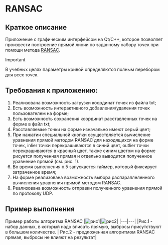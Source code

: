 # RANSAC
## Краткое описание
Приложение с графическим интерфейсом на Qt/C++, которое позволяет произвести построение прямой линии по заданному набору точек при помощи метода [RANSAC](https://en.wikipedia.org/wiki/Random_sample_consensus).

> [!IMPORTANT]
> В учебных целях параметры кривой определяются полным перебором для всех точек.

## Требования к приложению:
1. Реализована возможность загрузки координат точек из файла txt;
2. Есть возможность интерактивного добавления/удаления точек пользователем на форме;
3. Есть возможность сохранения координат расставленных точек на форме в файл txt;
4. Расставляемые точки на форме изначально имеют серый цвет;
5. При нажатии специальной кнопки осуществляется вычисление уравнения прямой методом RANSAC для находящихся на форме точек, inlier точки перекрашиваются в синий цвет, outlier точки перекрашиваются в красный цвет, также синим цветом на форме рисуется полученная прямая и отдельно выводится полученное уравнение прямой (см. рис. 1).
6. Во время выполнения п.5 запускается таймер, который фиксирует затраченное время;
7. На форме реализована возможность выбора распараллеленного вычисления уравнения прямой методом RANSAC.
8. Реализована возможность отправки полученного уравнения прямой по протоколу UDP.
## Пример выполнения
Пример работы алгоритма RANSAC
|![рис1](https://upload.wikimedia.org/wikipedia/commons/b/b9/Line_with_outliers.svg)|![рис2](https://upload.wikimedia.org/wikipedia/commons/d/de/Fitted_line.svg)|
|---|---|
|Рис.1 - набор данных, в который надо вписать прямую, выбросы присутствуют в большом количестве. | Рис.2 - предложенная алгоритмом RANSAC прямая, выбросы не влияют на результат|

